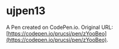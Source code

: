 # ujpen13

A Pen created on CodePen.io. Original URL: [https://codepen.io/prucsi/pen/zYooBeo](https://codepen.io/prucsi/pen/zYooBeo).


